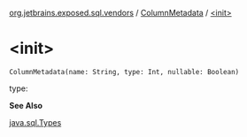 [org.jetbrains.exposed.sql.vendors](../index.md) / [ColumnMetadata](index.md) / [&lt;init&gt;](.)

# &lt;init&gt;

`ColumnMetadata(name: String, type: Int, nullable: Boolean)`

type:

**See Also**

[java.sql.Types](http://docs.oracle.com/javase/6/docs/api/java/sql/Types.html)

